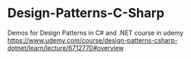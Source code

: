 # Design-Patterns-C-Sharp

Demos for Design Patterns in C# and .NET
course in udemy
https://www.udemy.com/course/design-patterns-csharp-dotnet/learn/lecture/6712770#overview
